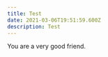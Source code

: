 ```yaml
---
title: Test
date: 2021-03-06T19:51:59.600Z
description: Test
---
```

  You are a very good friend. 
